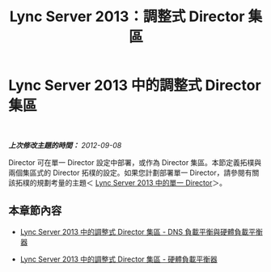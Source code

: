 ﻿---
title: Lync Server 2013：調整式 Director 集區
TOCTitle: 調整式 Director 集區
ms:assetid: 47a293ce-c964-4685-a9ec-2868dc1f2bc8
ms:mtpsurl: https://technet.microsoft.com/zh-tw/library/JJ204864(v=OCS.15)
ms:contentKeyID: 49290790
ms.date: 08/10/2015
mtps_version: v=OCS.15
ms.translationtype: HT
---

# Lync Server 2013 中的調整式 Director 集區

 

_**上次修改主題的時間：** 2012-09-08_

Director 可在單一 Director 設定中部署，或作為 Director 集區。本節定義拓樸與兩個集區式的 Director 拓樸的設定。如果您計劃部署單一 Director，請參閱有關該拓樸的規劃考量的主題＜ [Lync Server 2013 中的單一 Director](lync-server-2013-single-director.md)＞。

## 本章節內容

  - [Lync Server 2013 中的調整式 Director 集區 - DNS 負載平衡與硬體負載平衡器](lync-server-2013-scaled-director-pool-dns-load-balancing-and-hardware-load-balancer.md)

  - [Lync Server 2013 中的調整式 Director 集區 - 硬體負載平衡器](lync-server-2013-scaled-director-pool-hardware-load-balancer.md)

